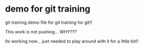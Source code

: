 # demo for git training

git training demo file for git training for git!!

This work is not pushing... WHY???

Its working now... just needed to play around with it for a little bit!!
